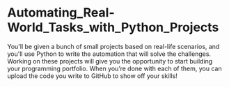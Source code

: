# Automating_Real-World_Tasks_with_Python_Projects
You'll be given a bunch of small projects based on real-life scenarios, and you'll use Python to write the automation that will solve the challenges.  Working on these projects will give you the opportunity to start building your programming portfolio. When you’re done with each of them, you can upload the code you write to GitHub to show off your skills!
